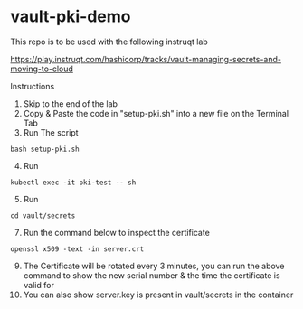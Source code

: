 # vault-pki-demo

This repo is to be used with the following instruqt lab

https://play.instruqt.com/hashicorp/tracks/vault-managing-secrets-and-moving-to-cloud

Instructions

1. Skip to the end of the lab
2. Copy & Paste the code in "setup-pki.sh" into a new file on the Terminal Tab
3. Run The script 
```
bash setup-pki.sh
```
4. Run 
```
kubectl exec -it pki-test -- sh
```
5. Run
```
cd vault/secrets
```
7. Run the command below to inspect the certificate
```
openssl x509 -text -in server.crt
```
9. The Certificate will be rotated every 3 minutes, you can run the above command to show the new serial number & the time the certificate is valid for
10. You can also show server.key is present in vault/secrets in the container
